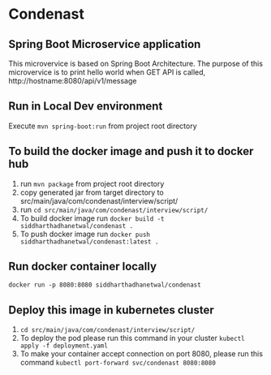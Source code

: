 # Condenast
## Spring Boot Microservice application

This microvervice is based on Spring Boot Architecture. The purpose of this microvervice is to print hello world when GET API is called, http://hostname:8080/api/v1/message

## Run in Local Dev environment
Execute ```mvn spring-boot:run``` from project root directory

## To build the docker image and push it to docker hub
1. run ```mvn package``` from project root directory
2. copy generated jar from target directory to src/main/java/com/condenast/interview/script/
3. run ```cd src/main/java/com/condenast/interview/script/```
4. To build docker image run ```docker build -t siddharthadhanetwal/condenast .```
5. To push docker image run ```docker push siddharthadhanetwal/condenast:latest .```

## Run docker container locally
```docker run -p 8080:8080 siddharthadhanetwal/condenast```

## Deploy this image in kubernetes cluster
1. ```cd src/main/java/com/condenast/interview/script/```
2. To deploy the pod please run this command in your cluster ```kubectl apply -f deployment.yaml```
3. To make your container accept connection on port 8080, please run this command ```kubectl port-forward svc/condenast 8080:8080```
